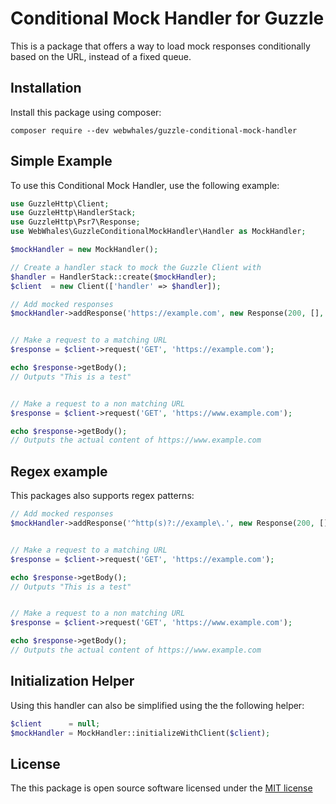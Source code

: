 # Conditional Mock Handler for Guzzle

This is a package that offers a way to load mock responses conditionally based on the URL, instead of a fixed queue.


## Installation

Install this package using composer:

```
composer require --dev webwhales/guzzle-conditional-mock-handler
```


## Simple Example

To use this Conditional Mock Handler, use the following example:

```php
use GuzzleHttp\Client;
use GuzzleHttp\HandlerStack;
use GuzzleHttp\Psr7\Response;
use WebWhales\GuzzleConditionalMockHandler\Handler as MockHandler;

$mockHandler = new MockHandler();

// Create a handler stack to mock the Guzzle Client with
$handler = HandlerStack::create($mockHandler);
$client  = new Client(['handler' => $handler]);

// Add mocked responses
$mockHandler->addResponse('https://example.com', new Response(200, [], 'This is a test'));


// Make a request to a matching URL
$response = $client->request('GET', 'https://example.com');

echo $response->getBody();
// Outputs "This is a test"


// Make a request to a non matching URL
$response = $client->request('GET', 'https://www.example.com');

echo $response->getBody();
// Outputs the actual content of https://www.example.com
```


## Regex example

This packages also supports regex patterns:

```php
// Add mocked responses
$mockHandler->addResponse('^http(s)?://example\.', new Response(200, [], 'This is a test'));


// Make a request to a matching URL
$response = $client->request('GET', 'https://example.com');

echo $response->getBody();
// Outputs "This is a test"


// Make a request to a non matching URL
$response = $client->request('GET', 'https://www.example.com');

echo $response->getBody();
// Outputs the actual content of https://www.example.com
```


## Initialization Helper

Using this handler can also be simplified using the the following helper:

```php
$client      = null;
$mockHandler = MockHandler::initializeWithClient($client);
```


## License

The this package is open source software licensed under the [MIT license](https://opensource.org/licenses/MIT)
